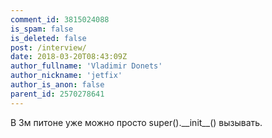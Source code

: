 ```yaml
---
comment_id: 3815024088
is_spam: false
is_deleted: false
post: /interview/
date: 2018-03-20T08:43:09Z
author_fullname: 'Vladimir Donets'
author_nickname: 'jetfix'
author_is_anon: false
parent_id: 2570278641
---
```


<p>В 3м питоне уже можно просто super().__init__() вызывать.</p>
